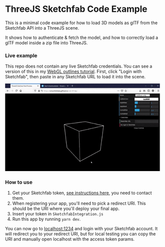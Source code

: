 # ThreeJS Sketchfab Code Example

This is a minimal code example for how to load 3D models as glTF from the Sketchfab API into a ThreeJS scene. 

It shows how to authenticate & fetch the model, and how to correctly load a glTF model inside a zip file into ThreeJS.

### Live example

This repo does not contain any live Sketchfab credentials. You can see a version of this in my [WebGL outlines tutorial](https://github.com/OmarShehata/webgl-outlines#live-demo). First, click "Login with Sketchfab", then paste in any Sketchfab URL to load it into the scene.

![](media/load-example.gif)

### How to use

1. Get your Sketchfab token, [see instructions here](https://sketchfab.com/developers/oauth#registering-your-app), you need to contact them.
2. When registering your app, you'll need to pick a redirect URI. This should be the URI where you'll deploy your final app.
3. Insert your token in `SketchfabIntegration.js`
4. Run this app by running `yarn dev`.

You can now go to [localhost:1234](http://localhost:1234) and login with your Sketchfab account. It will redirect you to your redirect URI, but for local testing you can copy the URI and manually open localhost with the access token params.
